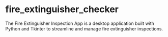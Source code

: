 # fire_extinguisher_checker
The Fire Extinguisher Inspection App is a desktop application built with Python and Tkinter to streamline and manage fire extinguisher inspections. 
